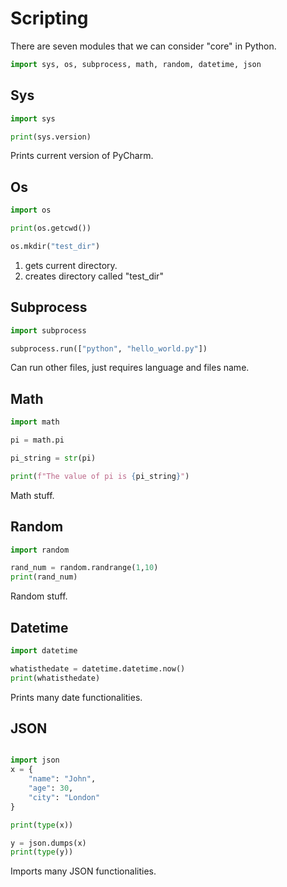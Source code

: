 # Scripting

There are seven modules that we can consider "core" in Python.

```python
import sys, os, subprocess, math, random, datetime, json
```

## Sys

```python
import sys

print(sys.version)
```

Prints current version of PyCharm.

## Os

```python
import os

print(os.getcwd())

os.mkdir("test_dir")
```
1. gets current directory.
2. creates directory called "test_dir"

## Subprocess

```python
import subprocess

subprocess.run(["python", "hello_world.py"])
```
Can run other files, just requires language and files name.

## Math

```python
import math

pi = math.pi

pi_string = str(pi)

print(f"The value of pi is {pi_string}")
```

Math stuff.

## Random

```python
import random

rand_num = random.randrange(1,10)
print(rand_num)
```

Random stuff.

## Datetime

```python
import datetime

whatisthedate = datetime.datetime.now()
print(whatisthedate)
```

Prints many date functionalities.

## JSON

```python

import json
x = {
    "name": "John",
    "age": 30,
    "city": "London"
}

print(type(x))

y = json.dumps(x)
print(type(y))
```

Imports many JSON functionalities.


